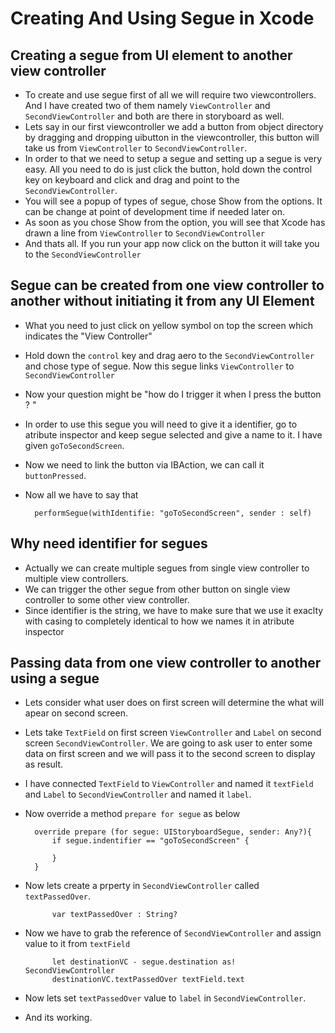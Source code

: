 # Creating And Using Segue in Xcode

## Creating a segue from UI element to another view controller

- To create and use segue first of all we will require two viewcontrollers. And I have created two of them namely `ViewController` and `SecondViewController` and both are there in storyboard as well.
- Lets say in our first viewcontroller we add a button from object directory by dragging and dropping uibutton in the viewcontroller, this button will take us from `ViewController` to `SecondViewController`.
- In order to that we need to setup a segue and setting up a segue is very easy. All you need to do is just click the button, hold down the control key on keyboard and click and drag and point to the `SecondViewController`.
- You will see a popup of types of segue, chose Show from the options. It can be change at point of development time if needed later on.
- As soon as you chose Show from the option, you will see that Xcode has drawn a line from `ViewController` to `SecondViewController`
- And thats all. If you run your app now click on the button it will take you to the `SecondViewController`

## Segue can be created from one view controller to another without initiating it from any UI Element
- What you need to just click on yellow symbol on top the screen which indicates the "View Controller"
- Hold down the `control` key and drag aero to the `SecondViewController` and chose type of segue. Now this segue links `ViewController` to `SecondViewController`
- Now your question might be "how do I trigger it when I press the button ? "  
- In order to use this segue you will need to give it a identifier,  go to atribute inspector and keep segue selected and give a name to it. I have given `goToSecondScreen`.
- Now we need to link the button via IBAction, we can call it `buttonPressed`.
- Now all we have to say that 

        performSegue(withIdentifie: "goToSecondScreen", sender : self)
        
        
## Why need identifier for segues
- Actually we can create multiple segues from single view controller to multiple view controllers.
- We can trigger the other segue from other button on single view controller to some other view controller.
- Since identifier is the string, we have to make sure that we use it exaclty  with casing to completely identical to how we names it in atribute inspector


## Passing data from one view controller to another using a segue

- Lets consider what user does on first screen will determine the what will apear on second screen.
- Lets take `TextField` on first screen  `ViewController` and  `Label` on second screen `SecondViewController`. We are going to ask user to enter some data on first screen and we will pass it to the second screen to display as result.
- I have connected `TextField` to `ViewController`  and named it `textField` and  `Label` to `SecondViewController` and named it `label`.
- Now override a method `prepare for segue` as below

        override prepare (for segue: UIStoryboardSegue, sender: Any?){
            if segue.indentifier == "goToSecondScreen" {
        
            }
        }
- Now lets create a prperty in `SecondViewController` called `textPassedOver`.
            
            var textPassedOver : String?
            
- Now we have to grab the reference of  `SecondViewController` and assign value to it from `textField`
        
            let destinationVC - segue.destination as! SecondViewController
            destinationVC.textPassedOver textField.text

- Now lets set `textPassedOver` value to `label` in `SecondViewController`.
- And its working.
